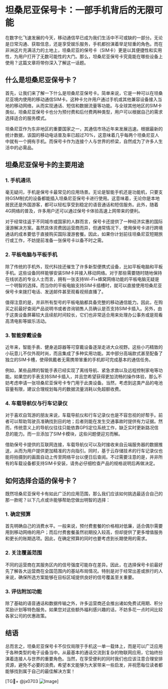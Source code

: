 # 坦桑尼亚保号卡：一部手机背后的无限可能

在数字化飞速发展的今天，移动通信早已成为我们生活中不可或缺的一部分。无论是日常沟通、获取信息，还是享受娱乐服务，手机都扮演着举足轻重的角色。而在非洲这片充满活力的土地上，坦桑尼亚的保号卡（SIM卡）更是以其便捷性和实用性，为用户打开了无数可能性的大门。那么，坦桑尼亚保号卡究竟能在哪些设备上使用？这篇文章将带你深入了解这一话题。

## 什么是坦桑尼亚保号卡？

首先，让我们来了解一下什么是坦桑尼亚保号卡。简单来说，它是一种可以在坦桑尼亚境内使用的移动通信SIM卡。这种卡允许用户通过手机或其他兼容设备接入当地的移动网络，从而实现通话、短信和数据流量等功能。与全球其他地区的SIM卡类似，坦桑尼亚保号卡也分为预付费和后付费两种类型，用户可以根据自己的需求选择适合的服务模式。

坦桑尼亚作为东非地区的重要国家之一，其通信市场近年来发展迅速。根据最新的统计数据，该国的移动电话普及率已超过70%，这意味着几乎每两个坦桑尼亚人中就有一个拥有手机。而保号卡作为连接个人与世界的桥梁，自然成为了许多人生活中的必需品。

## 坦桑尼亚保号卡的主要用途

### 1. 手机通讯

毫无疑问，手机是保号卡最常见的应用场景。无论是智能手机还是功能机，只要支持GSM制式的设备都能插入坦桑尼亚保号卡进行使用。这意味着，无论你是本地居民还是外国游客，都可以轻松享受到稳定的语音通话和短信服务。此外，随着4G网络的普及，许多用户还可以通过保号卡体验高速上网带来的便利。

对于经常往返于不同城市或国家的人群而言，保号卡还提供了一种经济实惠的国际漫游解决方案。虽然具体资费因运营商而异，但通常情况下，使用保号卡进行跨境通话的成本要低于直接购买国际漫游套餐。因此，如果你计划前往坦桑尼亚短期旅行或工作，不妨提前准备一张保号卡以备不时之需。

### 2. 平板电脑与平板手机

除了传统的手机外，现代科技还催生了许多新型便携式设备，比如平板电脑和平板手机。这些设备同样能够安装SIM卡并接入移动网络。对于那些需要随时随地保持在线状态的专业人士而言，拥有一张支持Wi-Fi+蜂窝网络功能的平板电脑无疑是一个明智的选择。而当你的平板电脑支持SIM卡插槽时，就可以直接使用坦桑尼亚保号卡来拨打电话、发送邮件甚至观看视频直播了。

值得注意的是，并非所有型号的平板电脑都具备完整的移动通信能力。因此，在购买之前最好查阅产品说明书或者咨询销售人员确认是否支持SIM卡插入。另外，由于这类设备屏幕较大且续航时间较长，它们也非常适合用来处理办公事务或是观看高清电影等娱乐活动。

### 3. 智能穿戴设备

近年来，智能手表、健身追踪器等可穿戴设备逐渐走进大众视野。这些小巧精致的小玩意儿不仅外观时尚，而且集成了多种实用功能。其中部分高端款式甚至配备了独立的SIM卡槽，使得佩戴者无需携带笨重的手机即可完成基本的通信任务。

例如，某些品牌的智能手表已经实现了离线导航、紧急求救以及远程控制家电等功能。如果您的手表支持SIM卡插入，并且您希望获得更加流畅的操作体验，那么不妨考虑申请一张坦桑尼亚保号卡专门用于此类设备。当然，考虑到这类产品的电池容量有限，建议合理规划每月的数据流量消耗以免超额收费。

### 4. 车载导航仪与行车记录仪

对于喜欢自驾游的朋友来说，车载导航仪和行车记录仪也是不容忽视的好帮手。前者可以帮助驾驶员准确找到目的地；后者则能在发生交通事故时提供有力证据。然而，传统意义上的导航仪往往只能依靠GPS定位系统工作，缺乏实时更新路况信息的能力。而一旦添加了SIM卡模块，这些问题便迎刃而解。

借助保号卡提供的互联网连接，车载导航仪可以及时接收来自云端服务器的数据推送，从而为用户提供更加精准的方向指引。同时，基于云存储技术的行车记录仪也能将拍摄到的画面自动上传至网络平台以便日后查阅。不过需要注意的是，并非所有的车载设备都支持SIM卡安装，请务必仔细检查产品的规格说明后再做决定。

## 如何选择合适的保号卡？

既然坦桑尼亚保号卡有如此广泛的应用范围，那么我们应该如何挑选最适合自己的那一款呢？以下几点或许能够帮助您做出明智的选择：

### 1. 确定预算

首先明确自己的消费水平。一般来说，预付费套餐的价格相对低廉，适合偶尔需要用到移动网络的用户；而后付费套餐虽然初期投入较高，但却提供了更多增值服务和更长的账期选项。因此，在确定预算的同时也要考虑到长期使用的需求。

### 2. 关注覆盖范围

不同的运营商在其服务区内的信号强度可能存在差异。因此，在选择保号卡前最好先了解各大运营商在全国范围内的基站布局情况。特别是对于经常出差或旅行的人来说，确保所选方案能够在目标区域提供良好的信号覆盖至关重要。

### 3. 评估附加功能

除了基础的语音通话和数据传输之外，许多运营商还会推出诸如免费试用期、积分奖励计划等特色服务。如果您对这些额外福利感兴趣的话，不妨多花一点时间比较各家公司的优惠政策。

## 结语

总而言之，坦桑尼亚保号卡不仅仅局限于手机这一单一载体上，而是可以广泛应用于各种类型的电子设备当中。从最基本的通话交流到复杂的物联网应用，它始终扮演着连接人与世界的重要角色。当然，在享受便利的同时我们也应该注意合理安排资源，避免不必要的浪费。希望本文能够为大家带来一些启发，并祝愿每位读者都能够找到属于自己的最佳解决方案！

[TG💪+ @jx0703 ![Image](https://github.com/user-attachments/assets/dbca1d08-cadb-493c-b0ec-ad6f7a83f270)]